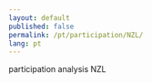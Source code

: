 ```yaml
---
layout: default
published: false
permalink: /pt/participation/NZL/
lang: pt
---
```


participation analysis NZL
